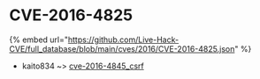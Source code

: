 # CVE-2016-4825
{% embed url="https://github.com/Live-Hack-CVE/full_database/blob/main/cves/2016/CVE-2016-4825.json" %}

* kaito834 ~> [cve-2016-4845_csrf](https://www.alice-snow.ru/2016/database/cve-2016-4825/cve-2016-4845_csrf-kaito834)